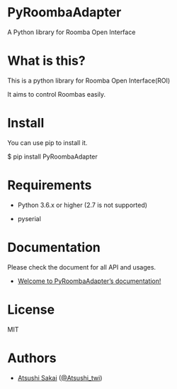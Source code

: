 # PyRoombaAdapter

A Python library for Roomba Open Interface

# What is this?

This is a python library for Roomba Open Interface(ROI)

It aims to control Roombas easily.

# Install

You can use pip to install it.

$ pip install PyRoombaAdapter

# Requirements

- Python 3.6.x or higher (2.7 is not supported)

- pyserial

# Documentation

Please check the document for all API and usages.

- [Welcome to PyRoombaAdapter’s documentation\!](https://atsushisakai.github.io/PyRoombaAdapter/)

# License

MIT

# Authors

- [Atsushi Sakai](https://github.com/AtsushiSakai/) ([@Atsushi_twi](https://twitter.com/Atsushi_twi))
